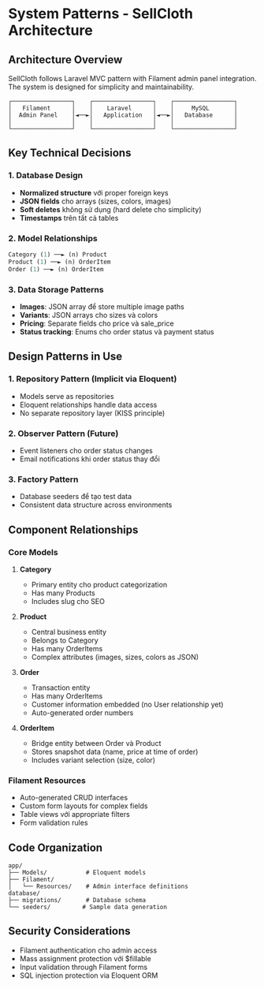 # System Patterns - SellCloth Architecture

## Architecture Overview
SellCloth follows Laravel MVC pattern with Filament admin panel integration. The system is designed for simplicity and maintainability.

```
┌─────────────────┐    ┌─────────────────┐    ┌─────────────────┐
│   Filament      │    │    Laravel      │    │     MySQL       │
│  Admin Panel    │◄──►│   Application   │◄──►│   Database      │
│                 │    │                 │    │                 │
└─────────────────┘    └─────────────────┘    └─────────────────┘
```

## Key Technical Decisions

### 1. Database Design
- **Normalized structure** với proper foreign keys
- **JSON fields** cho arrays (sizes, colors, images)
- **Soft deletes** không sử dụng (hard delete cho simplicity)
- **Timestamps** trên tất cả tables

### 2. Model Relationships
```php
Category (1) ──► (n) Product
Product (1) ──► (n) OrderItem
Order (1) ──► (n) OrderItem
```

### 3. Data Storage Patterns
- **Images**: JSON array để store multiple image paths
- **Variants**: JSON arrays cho sizes và colors
- **Pricing**: Separate fields cho price và sale_price
- **Status tracking**: Enums cho order status và payment status

## Design Patterns in Use

### 1. Repository Pattern (Implicit via Eloquent)
- Models serve as repositories
- Eloquent relationships handle data access
- No separate repository layer (KISS principle)

### 2. Observer Pattern (Future)
- Event listeners cho order status changes
- Email notifications khi order status thay đổi

### 3. Factory Pattern
- Database seeders để tạo test data
- Consistent data structure across environments

## Component Relationships

### Core Models
1. **Category**
   - Primary entity cho product categorization
   - Has many Products
   - Includes slug cho SEO

2. **Product**
   - Central business entity
   - Belongs to Category
   - Has many OrderItems
   - Complex attributes (images, sizes, colors as JSON)

3. **Order**
   - Transaction entity
   - Has many OrderItems
   - Customer information embedded (no User relationship yet)
   - Auto-generated order numbers

4. **OrderItem**
   - Bridge entity between Order và Product
   - Stores snapshot data (name, price at time of order)
   - Includes variant selection (size, color)

### Filament Resources
- Auto-generated CRUD interfaces
- Custom form layouts for complex fields
- Table views với appropriate filters
- Form validation rules

## Code Organization
```
app/
├── Models/           # Eloquent models
├── Filament/
│   └── Resources/    # Admin interface definitions
database/
├── migrations/       # Database schema
└── seeders/         # Sample data generation
```

## Security Considerations
- Filament authentication cho admin access
- Mass assignment protection với $fillable
- Input validation through Filament forms
- SQL injection protection via Eloquent ORM

